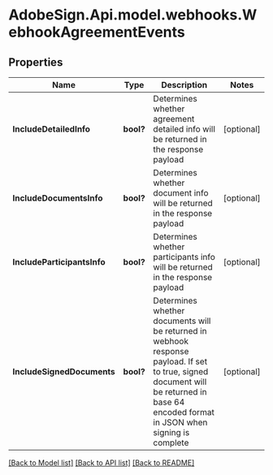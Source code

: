 # AdobeSign.Api.model.webhooks.WebhookAgreementEvents
## Properties

Name | Type | Description | Notes
------------ | ------------- | ------------- | -------------
**IncludeDetailedInfo** | **bool?** | Determines whether agreement detailed info will be returned in the response payload | [optional] 
**IncludeDocumentsInfo** | **bool?** | Determines whether document info will be returned in the response payload | [optional] 
**IncludeParticipantsInfo** | **bool?** | Determines whether participants info will be returned in the response payload | [optional] 
**IncludeSignedDocuments** | **bool?** | Determines whether documents will be returned in webhook response payload. If set to true, signed document will be returned in base 64 encoded format in JSON when signing is complete | [optional] 

[[Back to Model list]](../README.md#documentation-for-models) [[Back to API list]](../README.md#documentation-for-api-endpoints) [[Back to README]](../README.md)

